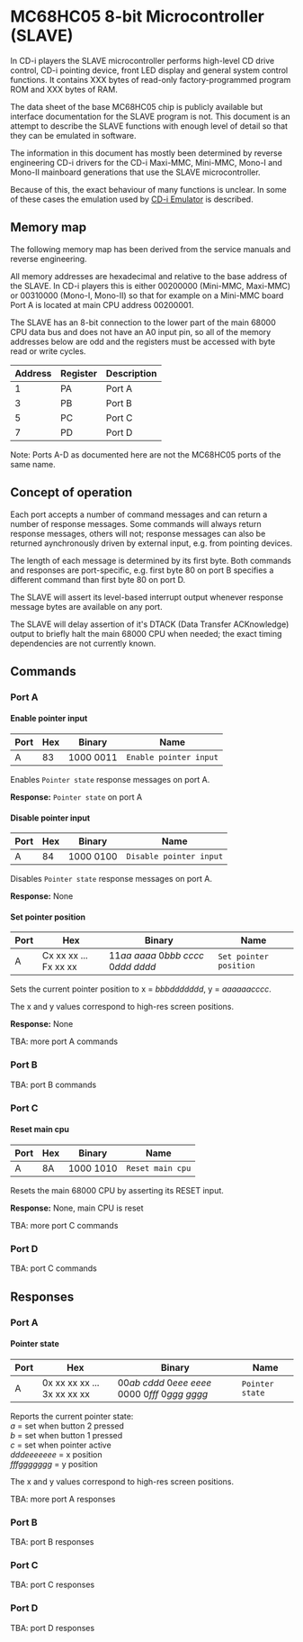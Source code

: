 # MC68HC05 8-bit Microcontroller (SLAVE)

In CD-i players the SLAVE microcontroller performs high-level CD drive control,
CD-i pointing device, front LED display and general system control functions. It
contains XXX bytes of read-only factory-programmed program ROM and XXX bytes of
RAM.

The data sheet of the base MC68HC05 chip is publicly available but interface
documentation for the SLAVE program is not. This document is an attempt to
describe the SLAVE functions with enough level of detail so that they can be
emulated in software.

The information in this document has mostly been determined by reverse
engineering CD-i drivers for the CD-i Maxi-MMC, Mini-MMC, Mono-I and Mono-II
mainboard generations that use the SLAVE microcontroller.

Because of this, the exact behaviour of many functions is unclear. In some
of these cases the emulation used by [CD-i Emulator] is described.

## Memory map

The following memory map has been derived from the service manuals and reverse
engineering.

All memory addresses are hexadecimal and relative to the base address of the
SLAVE. In CD-i players this is either 00200000 (Mini-MMC, Maxi-MMC) or 00310000
(Mono-I, Mono-II) so that for example on a Mini-MMC board Port A is located at
main CPU address 00200001.

The SLAVE has an 8-bit connection to the lower part of the main 68000 CPU data
bus and does not have an A0 input pin, so all of the memory addresses below are
odd and the registers must be accessed with byte read or write cycles.

Address | Register | Description
--- | --- | ---
1 | PA | Port A
3 | PB | Port B
5 | PC | Port C
7 | PD | Port D

Note: Ports A-D as documented here are not the MC68HC05 ports of the same name.

## Concept of operation

Each port accepts a number of command messages and can return a number of
response messages. Some commands will always return response messages, others
will not; response messages can also be returned aynchronously driven by
external input, e.g. from pointing devices.

The length of each message is determined by its first byte. Both commands and
responses are port-specific, e.g. first byte 80 on port B specifies a different
command than first byte 80 on port D.

The SLAVE will assert its level-based interrupt output whenever response message
bytes are available on any port.

The SLAVE will delay assertion of it's DTACK (Data Transfer ACKnowledge) output
to briefly halt the main 68000 CPU when needed; the exact timing dependencies
are not currently known.

## Commands

### Port A

#### Enable pointer input
Port | Hex | Binary | Name
--- | --- | --- | ---
A | 83 | 1000 0011 | `Enable pointer input`

Enables `Pointer state` response messages on port A.

**Response:** `Pointer state` on port A

#### Disable pointer input
Port | Hex | Binary | Name
--- | --- | --- | ---
A | 84 | 1000 0100 | `Disable pointer input`

Disables `Pointer state` response messages on port A.

**Response:** None

#### Set pointer position
Port | Hex | Binary | Name
--- | --- | --- | ---
A | Cx xx xx ... Fx xx xx | 11*aa aaaa* 0*bbb cccc* 0*ddd dddd* | `Set pointer position`

Sets the current pointer position to x = *bbbddddddd*, y = *aaaaaacccc*.

The x and y values correspond to high-res screen positions.

**Response:** None

TBA: more port A commands

### Port B

TBA: port B commands

### Port C

#### Reset main cpu
Port | Hex | Binary | Name
--- | --- | --- | ---
A | 8A | 1000 1010 | `Reset main cpu`

Resets the main 68000 CPU by asserting its RESET input.

**Response:** None, main CPU is reset

TBA: more port C commands

### Port D

TBA: port C commands

## Responses

### Port A

#### Pointer state
Port | Hex | Binary | Name
--- | --- | --- | ---
A | 0x xx xx xx ... 3x xx xx xx | 00*ab cddd* 0*eee eeee* 0000 0*fff* 0*ggg gggg* | `Pointer state`

Reports the current pointer state: \
*a* = set when button 2 pressed \
*b* = set when button 1 pressed \
*c* = set when pointer active \
*dddeeeeeee* = x position \
*fffggggggg* = y position

The x and y values correspond to high-res screen positions.

TBA: more port A responses
 
### Port B

TBA: port B responses

### Port C

TBA: port C responses

### Port D

TBA: port D responses

[CD-i Emulator]: http://www.cdiemu.org/cdiemu/
